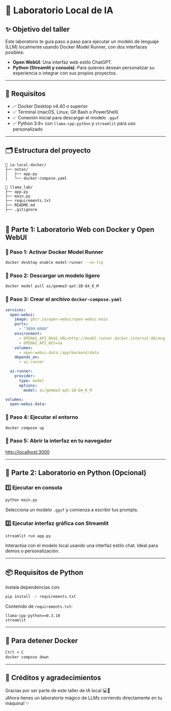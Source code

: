 # 📘 Laboratorio Local de IA 

## ✨ Objetivo del taller
Este laboratorio te guía paso a paso para ejecutar un modelo de lenguaje (LLM) localmente usando Docker Model Runner, con dos interfaces posibles:

- **Open WebUI**: Una interfaz web estilo ChatGPT.
- **Python (Streamlit y consola)**: Para quienes desean personalizar su experiencia o integrar con sus propios proyectos.

---

## 🧰 Requisitos
- ✅ Docker Desktop v4.40 o superior
- ✅ Terminal (macOS, Linux, Git Bash o PowerShell)
- ✅ Conexión inicial para descargar el modelo `.gguf`
- ✅ Python 3.9+ con `llama-cpp-python` y `streamlit` para uso personalizado

---

## 🗂️ Estructura del proyecto
```
📁 ia-local-docker/
├── notas/
│   ├── app.py
│   └── docker-compose.yaml

📁 llama_lab/
├── app.py
├── main.py
├── requirements.txt
├── README.md
├── .gitignore


```


## 🧪 Parte 1: Laboratorio Web con Docker y Open WebUI

### 🔹 Paso 1: Activar Docker Model Runner
```bash
docker desktop enable model-runner --no-tcp
```

### 🔹 Paso 2: Descargar un modelo ligero
```bash
docker model pull ai/gemma3-qat:1B-Q4_K_M
```

### 🔹 Paso 3: Crear el archivo `docker-compose.yaml`
```yaml
services:
  open-webui:
    image: ghcr.io/open-webui/open-webui:main
    ports:
      - "3000:8080"
    environment:
      - OPENAI_API_BASE_URL=http://model-runner.docker.internal:80/engines/llama.cpp/v1
      - OPENAI_API_KEY=na
    volumes:
      - open-webui-data:/app/backend/data
    depends_on:
      - ai-runner

  ai-runner:
    provider:
      type: model
      options:
        model: ai/gemma3-qat:1B-Q4_K_M

volumes:
  open-webui-data:
```

### 🔹 Paso 4: Ejecutar el entorno
```bash
docker compose up
```

### 🔹 Paso 5: Abrir la interfaz en tu navegador
[http://localhost:3000](http://localhost:3000)

---

## 🐍 Parte 2: Laboratorio en Python (Opcional)

### 1️⃣ Ejecutar en consola
```bash
python main.py
```
Selecciona un modelo `.gguf` y comienza a escribir tus prompts.

### 2️⃣ Ejecutar interfaz gráfica con Streamlit
```bash
streamlit run app.py
```

Interactúa con el modelo local usando una interfaz estilo chat. Ideal para demos o personalización.

---

## 📦 Requisitos de Python

Instala dependencias con:

```bash
pip install -r requirements.txt
```

Contenido de `requirements.txt`:
```
llama-cpp-python==0.3.10
streamlit
```

---

## 🧼 Para detener Docker
```bash
Ctrl + C
docker compose down
```

---

## 💫 Créditos y agradecimientos

Gracias por ser parte de este taller de IA local 💻🐳  
¡Ahora tienes un laboratorio mágico de LLMs corriendo directamente en tu máquina! ✨
